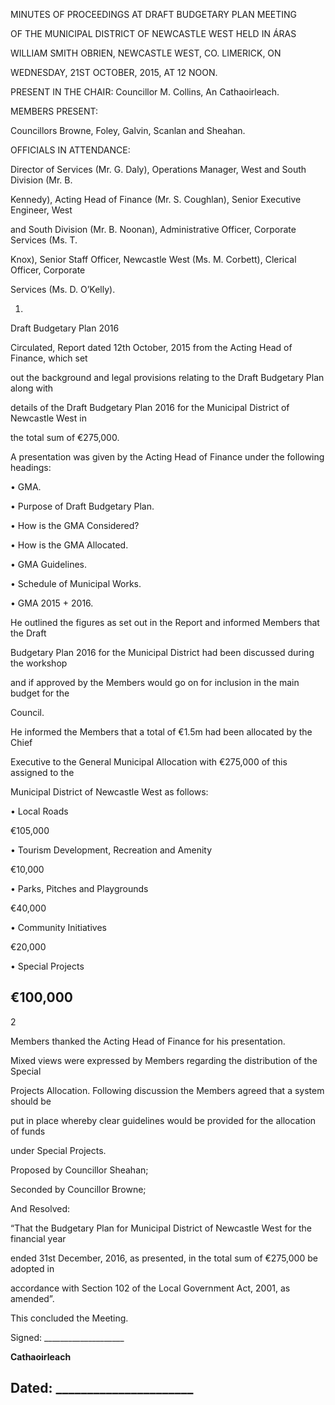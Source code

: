 MINUTES OF PROCEEDINGS AT DRAFT BUDGETARY PLAN MEETING

OF THE MUNICIPAL DISTRICT OF NEWCASTLE WEST HELD IN ÁRAS

WILLIAM SMITH OBRIEN, NEWCASTLE WEST, CO. LIMERICK, ON

WEDNESDAY, 21ST OCTOBER, 2015, AT 12 NOON.

PRESENT IN THE CHAIR: Councillor M. Collins, An Cathaoirleach.

MEMBERS PRESENT:

Councillors Browne, Foley, Galvin, Scanlan and Sheahan.

OFFICIALS IN ATTENDANCE:

Director of Services (Mr. G. Daly), Operations Manager, West and South Division (Mr. B.

Kennedy), Acting Head of Finance (Mr. S. Coughlan), Senior Executive Engineer, West

and South Division (Mr. B. Noonan), Administrative Officer, Corporate Services (Ms. T.

Knox), Senior Staff Officer, Newcastle West (Ms. M. Corbett), Clerical Officer, Corporate

Services (Ms. D. O’Kelly).

1.

Draft Budgetary Plan 2016

Circulated, Report dated 12th October, 2015 from the Acting Head of Finance, which set

out the background and legal provisions relating to the Draft Budgetary Plan along with

details of the Draft Budgetary Plan 2016 for the Municipal District of Newcastle West in

the total sum of €275,000.

A presentation was given by the Acting Head of Finance under the following headings:

• GMA.

• Purpose of Draft Budgetary Plan.

• How is the GMA Considered?

• How is the GMA Allocated.

• GMA Guidelines.

• Schedule of Municipal Works.

• GMA 2015 + 2016.

He outlined the figures as set out in the Report and informed Members that the Draft

Budgetary Plan 2016 for the Municipal District had been discussed during the workshop

and if approved by the Members would go on for inclusion in the main budget for the

Council.

He informed the Members that a total of €1.5m had been allocated by the Chief

Executive to the General Municipal Allocation with €275,000 of this assigned to the

Municipal District of Newcastle West as follows:

• Local Roads

€105,000

• Tourism Development, Recreation and Amenity

€10,000

• Parks, Pitches and Playgrounds

€40,000

• Community Initiatives

€20,000

• Special Projects

€100,000
---
2

Members thanked the Acting Head of Finance for his presentation.

Mixed views were expressed by Members regarding the distribution of the Special

Projects Allocation. Following discussion the Members agreed that a system should be

put in place whereby clear guidelines would be provided for the allocation of funds

under Special Projects.

Proposed by Councillor Sheahan;

Seconded by Councillor Browne;

And Resolved:

“That the Budgetary Plan for Municipal District of Newcastle West for the financial year

ended 31st December, 2016, as presented, in the total sum of €275,000 be adopted in

accordance with Section 102 of the Local Government Act, 2001, as amended”.

This concluded the Meeting.

Signed: \_\_\_\_\_\_\_\_\_\_\_\_\_\_\_\_\_\_\_\_

**Cathaoirleach**

Dated: \_\_\_\_\_\_\_\_\_\_\_\_\_\_\_\_\_\_\_\_\_\_
---
